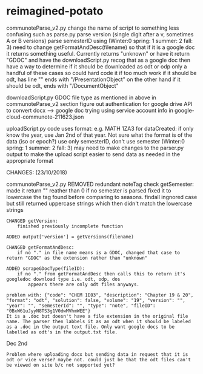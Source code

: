 # reimagined-potato

communoteParse_v2.py
	change the name of script to something less confusing such as parse.py
	parse version (single digit after a v, sometimes A or B versions)
	parse semesterID using (Winter:0 spring: 1 summer: 2 fall: 3)
	need to change getFormatAndDesc(filename) so that if it is a google doc it returns something useful. Currently returns "unknown"
		or have it return "GDOC" and have the downloadScript.py recog that as a google doc then have a way to determine if it should be downloaded as odt or odp
			only a handful of these cases so could hard code it if too much work
				if it should be odt, has line "<body dir="ltr" role="application" class="" itemscope="" itemtype="http://schema.org/CreativeWork/PresentationObject">"
					ends with "/PresentationObject" on the other hand if it should be odt, ends with "/DocumentObject"


downloadScript.py
	GDOC file type as mentioned in above in communoteParse_v2 section
	figure out authentication for google drive API to convert docx --> google doc
		trying using service account info in google-cloud-communote-211623.json
	

uploadScript.py
	code uses format: e.g. MATH 1ZA3
	for dataCreated: if only know the year, use Jan 2nd of that year. Not sure what the format is of the data (iso or epoch?)
	use only semesterID, don't use semester (Winter:0 spring: 1 summer: 2 fall: 3)
	may need to make changes to the parser.py output to make the upload script easier to send data as needed in the appropriate format
	
	

CHANGES: (23/10/2018)

communoteParse_v2.py
	REMOVED redundant noteTag check
	getSemester:
		made it return "" reather than 0 if no semester is parsed
		fixed it to lowercase the tag found before comparing to seasons. findall ingnored case but still returned uppercase strings which then didn't match the lowercase strings
	
	CHANGED getVersion:
		finished previously incomplete function
		
	ADDED output['version'] = getVersions(filename)
	
	CHANGED getFormatAndDesc:
		if no "." in file name means is a GDOC, changed that case to return "GDOC" as the extension rather than "unknown"
		
	ADDED scrapeGDocType(fileID): 
		if no "." from getFormatAndDesc then calls this to return it's googledoc download type i.e. odt, odp, dos
			appears there are only odt files anyways.
		
	problem with: {"code": "CHEM 1E03", "description": "Chapter 19 & 20", "format": "odt", "solution": false, "volume": "19", "version": "", "year": "", "semesterId": "", "type": "note", "fileID": "0BxW61uJyyN8TS3g1V0dwMVhmWEE"}
	It is a .doc but doesn't have a file extension in the original file name. The parser then labbels it as an odt when it should be labeled as a .doc in the output text file. Only want google docs to be labelled as odt's in the output.txt file.
	
	
	
	
	
Dec 2nd
	
	Problem where uploading docx but sending data in request that it is odt or vice verse? maybe not. could just be that the odt files can't be viewed on site b/c not supported yet?
	
	
	
	
	
	
	
	
	
	
	
	
	
	
	
	
	
	
	
	
	
	
	
	
	
	
	
	
	
	
	
	
	
	
	
	
	

